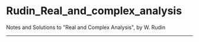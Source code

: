 
# Rudin_Real_and_complex_analysis

Notes and Solutions to "Real and Complex Analysis", by W. Rudin


---
